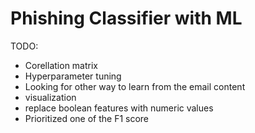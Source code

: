 # Phishing Classifier with ML

TODO:
- Corellation matrix
- Hyperparameter tuning
- Looking for other way to learn from the email content
- visualization
- replace boolean features with numeric values
- Prioritized one of the F1 score